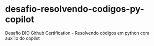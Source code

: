 # desafio-resolvendo-codigos-py-copilot
Desafio DIO Github Certification - Resolvendo códigos em python com auxílio do copilot

